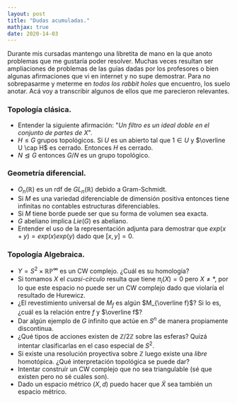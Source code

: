 ```yaml
---
layout: post
title: "Dudas acumuladas."
mathjax: true
date: 2020-14-03
---
```



Durante mis cursadas mantengo una libretita de mano en la que anoto problemas que me gustaría poder resolver. Muchas veces resultan ser ampliaciones de problemas de las guías dadas por los profesores o bien algunas afirmaciones que vi en  internet y no supe demostrar. Para no sobrepasarme y meterme en _todos los rabbit holes_ que encuentro, los suelo anotar. Acá voy a transcribir algunos de ellos que me parecieron relevantes.

### Topología clásica.
* Entender la siguiente afirmación: "_Un filtro es un ideal doble en el conjunto de partes de $X$_".
* $H \le G$ grupos topológicos. Si $U$ es un abierto tal que $1 \in U$ y $\overline U \cap H$ es cerrado. Entonces $H$ es cerrado.
* $N \trianglelefteq G$ entonces $G/N$ es un grupo topológico.

### Geometría diferencial.
* $O_n(\mathbb R)$ es un rdf de $GL_n(\mathbb R)$ debido a Gram-Schmidt.
* Si $M$ es una variedad diferenciable de dimensión positiva entonces tiene infinitas no contables estructuras diferenciables.
* Si $M$ tiene borde puede ser que su forma de volumen sea exacta.
* $G$ abeliano implica $Lie(G)$ es abeliano.
*  Entender el uso de la representación adjunta para demostrar que $exp(x+y)=exp(x)exp(y)$ dado que $[x,y]=0$.

### Topología Algebraica.
* $Y= S^2 \times \mathbb {RP}^{\infty}$ es un CW complejo. ¿Cuál es su homología?
* Si tomamos $X$ el _cuasi-círculo_ resulta que tiene $\pi_i(X)=0$ pero $X \neq *$, por lo que este espacio no puede ser un CW complejo dado que violaría el resultado de Hurewicz.
* ¿El revestimiento universal de $M_f$ es algún $M_{\overline f}$? Si lo es, ¿cuál es la relación entre $f$ y $\overline f$?
* Dar algún ejemplo de $G$ infinito que actúe en $S^n$ de manera propiamente discontinua.
* ¿Qué tipos de acciones existen de $\mathbb Z/2 \mathbb Z$ sobre las esferas? Quizá intentar clasificarlas en el caso especial de $S^2$.
* Si existe una resolución proyectiva sobre $\mathbb Z$ luego existe una _libre_ homotópica. ¿Qué interpretación topológica se puede dar?
* Intentar construír un CW complejo que no sea triangulable (sé que existen pero no sé cuáles son).
* Dado un espacio métrico $(X,d)$ puedo hacer que $\tilde X$ sea también un espacio métrico.



